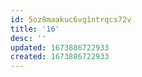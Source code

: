 ```yaml
---
id: 5oz8maakuc6vq1ntrqcs72v
title: '16'
desc: ''
updated: 1673886722933
created: 1673886722933
---
```

